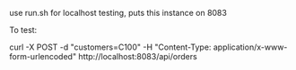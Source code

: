 use run.sh for localhost testing, puts this instance on 8083

To test:

curl -X POST -d "customers=C100" -H "Content-Type: application/x-www-form-urlencoded" http://localhost:8083/api/orders